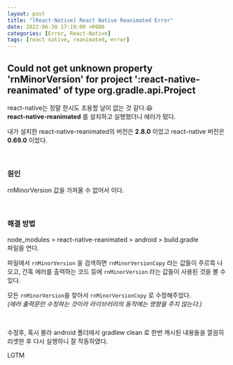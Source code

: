 ```yaml
---
layout: post
title: "[React-Native] React Native Reanimated Error"
date: 2022-06-30 17:19:00 +0900
categories: [Error, React-Native]
tags: [react native, reanimated, error]
---
```


## Could not get unknown property 'rnMinorVersion' for project ':react-native-reanimated' of type org.gradle.api.Project

react-native는 정말 한시도 조용할 날이 없는 것 같다.😆  
**react-native-reanimated** 를 설치하고 실행했더니 에러가 떴다.

내가 설치한 react-native-reanimated의 버전은 **2.8.0** 이었고
react-native 버전은 **0.69.0** 이었다.

<br/>

### 원인

rnMinorVersion 값을 가져올 수 없어서 이다.

<br/>

### 해결 방법

node_modules > react-native-reanimated > android > build.gradle  
파일을 연다.

파일에서 `rnMinorVersion` 을 검색하면 `rnMinorVersionCopy` 라는 값들이 주르륵 나오고, 간혹 에러를 출력하는 코드 등에 `rnMinorVersion` 라는 값들이 사용된 것을 볼 수 있다.

모든 `rnMinorVersion`을 찾아서 `rnMinorVersionCopy` 로 수정해주었다.  
_(에러 출력문만 수정하는 것이라 라이브러리의 동작에는 영향을 주지 않는다.)_

<br/>

수정후, 혹시 몰라 android 폴더에서 gradlew clean 로 한번 캐시된 내용들을 깔끔히 리셋한 후
다시 실행하니 잘 작동하였다.

LGTM
